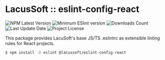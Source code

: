 # LacusSoft :: eslint-config-react

<p>
  <img src="https://img.shields.io/npm/v/@lacussoft/eslint-config-react" alt="NPM Latest Version" />

  <img src="https://img.shields.io/npm/dependency-version/@lacussoft/eslint-config-react/peer/eslint" alt="Minimum ESlint version" />

  <img src="https://img.shields.io/npm/dm/@lacussoft/eslint-config-react.svg?style=flat-square" alt="Downloads Count" />

  <img src="https://img.shields.io/github/last-commit/juliolmuller/eslint-config?" alt="Last Update Date" />

  <img src="https://img.shields.io/github/license/juliolmuller/eslint-config" alt="Project License" />
</p>

This package provides LacuSoft's base JS/TS .eslintrc as extensible linting rules for React projects.

```bash
$ npm install -D eslint @lacussoft/eslint-config-react
```
